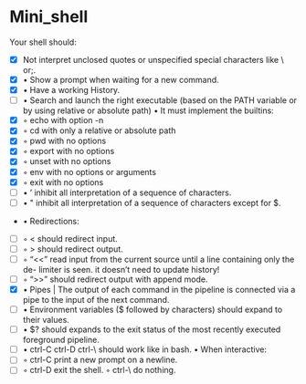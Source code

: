 # Mini_shell
Your shell should:
 

 - [x]  Not interpret unclosed quotes or unspecified special characters
       like \ or;.
 - [x] • Show a prompt when waiting for a new command.
 - [x] • Have a working History.
 - [ ] • Search and launch the right executable (based on the PATH
       variable or by using relative or absolute path)
• It must implement the builtins:
 - [x] ◦ echo with option -n
 - [x] ◦ cd with only a relative or absolute path
 - [x] ◦ pwd with no options
 - [x] ◦ export with no options
 - [x] ◦ unset with no options
 - [x] ◦ env with no options or arguments 
 - [x] ◦ exit with no options
 - [ ] • ’ inhibit all interpretation of a sequence of characters.
 - [ ] • " inhibit all interpretation of a sequence of characters except
       for $.
 - • Redirections:
 - [ ] ◦ < should redirect input.
 - [ ] ◦ > should redirect output.
 - [ ] ◦ “<<” read input from the current source until a line containing
       only the de- limiter is seen. it doesn’t need to update history!
 - [ ] ◦ “>>” should redirect output with append mode.
 - [x] • Pipes | The output of each command in the pipeline is connected
       via a pipe to the input of the next command.
 - [ ] • Environment variables ($ followed by characters) should expand
       to their values.
 - [ ] • $? should expands to the exit status of the most recently
       executed foreground pipeline.
 - [ ] • ctrl-C ctrl-D ctrl-\ should work like in bash.
• When interactive:
 - [ ] ◦ ctrl-C print a new prompt on a newline.
 - [ ] ◦ ctrl-D exit the shell. ◦ ctrl-\ do nothing.
